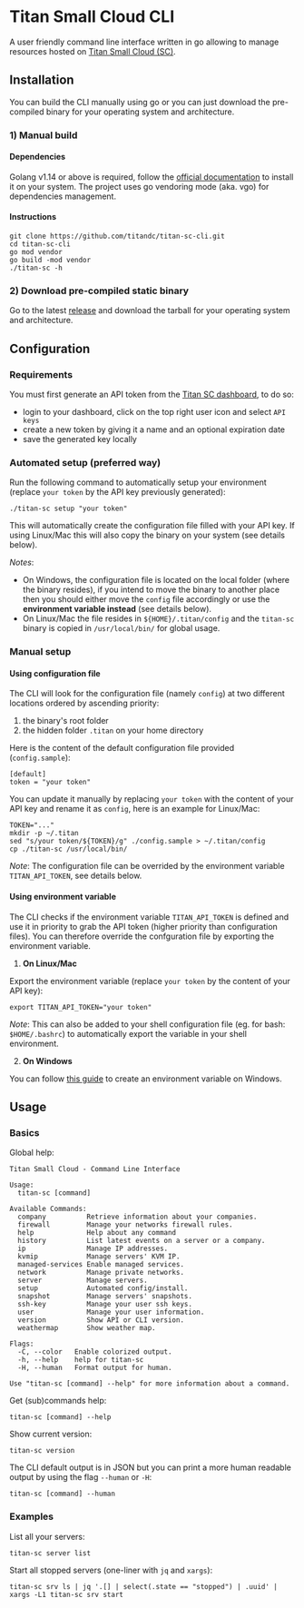 # **Titan Small Cloud CLI**

A user friendly command line interface written in go allowing to manage resources hosted on [Titan Small Cloud (SC)](https://sc.titandc.net).

## Installation

You can build the CLI manually using go or you can just download the pre-compiled binary for your operating system and architecture.

### 1) __Manual build__

#### Dependencies

Golang v1.14 or above is required, follow the [official documentation](https://golang.org/doc/install) to install it on your system.
The project uses go vendoring mode (aka. vgo) for dependencies management.

#### Instructions

```
git clone https://github.com/titandc/titan-sc-cli.git
cd titan-sc-cli
go mod vendor
go build -mod vendor
./titan-sc -h
```

### 2) __Download pre-compiled static binary__

Go to the latest [release](https://github.com/titandc/titan-sc-cli/releases) and download the tarball for your operating system and architecture.

## Configuration

### Requirements

You must first generate an API token from the [Titan SC dashboard](https://sc.titandc.net), to do so:

- login to your dashboard, click on the top right user icon and select `API keys`
- create a new token by giving it a name and an optional expiration date
- save the generated key locally

### Automated setup (preferred way)

Run the following command to automatically setup your environment (replace `your token` by the API key previously generated):

```
./titan-sc setup "your token"
```

This will automatically create the configuration file filled with your API key. If using Linux/Mac this will also copy the binary on your system (see details below).

_Notes_:
- On Windows, the configuration file is located on the local folder (where the binary resides), if you intend to move the binary to another place then you should either move the `config` file accordingly or use the **environment variable instead** (see details below).
- On Linux/Mac the file resides in `${HOME}/.titan/config` and the `titan-sc` binary is copied in `/usr/local/bin/` for global usage.

### Manual setup

#### Using configuration file

The CLI will look for the configuration file (namely `config`) at two different locations ordered by ascending priority:

1) the binary's root folder
2) the hidden folder `.titan` on your home directory

Here is the content of the default configuration file provided (`config.sample`):

```
[default]
token = "your token"
```

You can update it manually by replacing `your token` with the content of your API key and rename it as `config`, here is an example for Linux/Mac:

```
TOKEN="..."
mkdir -p ~/.titan
sed "s/your token/${TOKEN}/g" ./config.sample > ~/.titan/config
cp ./titan-sc /usr/local/bin/
```

_Note_: The configuration file can be overrided by the environment variable `TITAN_API_TOKEN`, see details below.

#### Using environment variable

The CLI checks if the environment variable `TITAN_API_TOKEN` is defined and use it in priority to grab the API token (higher priority than configuration files).
You can therefore override the confguration file by exporting the environment variable.

1) __On Linux/Mac__

Export the environment variable (replace `your token` by the content of your API key):

```
export TITAN_API_TOKEN="your token"
```

_Note_: This can also be added to your shell configuration file (eg. for bash: `$HOME/.bashrc`) to automatically export the variable in your shell environment.


2) __On Windows__

You can follow [this guide](https://www.computerhope.com/issues/ch000549.htm) to create an environment variable on Windows.

## Usage

### Basics

Global help:

```
Titan Small Cloud - Command Line Interface

Usage:
  titan-sc [command]

Available Commands:
  company          Retrieve information about your companies.
  firewall         Manage your networks firewall rules.
  help             Help about any command
  history          List latest events on a server or a company.
  ip               Manage IP addresses.
  kvmip            Manage servers' KVM IP.
  managed-services Enable managed services.
  network          Manage private networks.
  server           Manage servers.
  setup            Automated config/install.
  snapshot         Manage servers' snapshots.
  ssh-key          Manage your user ssh keys.
  user             Manage your user information.
  version          Show API or CLI version.
  weathermap       Show weather map.

Flags:
  -C, --color   Enable colorized output.
  -h, --help    help for titan-sc
  -H, --human   Format output for human.

Use "titan-sc [command] --help" for more information about a command.
```

Get (sub)commands help:

```
titan-sc [command] --help
```

Show current version:

```
titan-sc version
```

The CLI default output is in JSON but you can print a more human readable output by using the flag `--human` or `-H`:

```
titan-sc [command] --human
```

### Examples

List all your servers:

```
titan-sc server list
```

Start all stopped servers (one-liner with `jq` and `xargs`):

```
titan-sc srv ls | jq '.[] | select(.state == "stopped") | .uuid' | xargs -L1 titan-sc srv start
```
